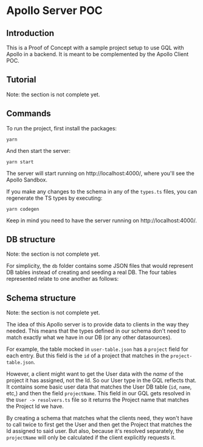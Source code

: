 # Apollo Server POC

## Introduction

This is a Proof of Concept with a sample project setup to use GQL with Apollo in a backend. It is meant to be complemented by the Apollo Client POC.

## Tutorial

Note: the section is not complete yet.

## Commands

To run the project, first install the packages:

```
yarn
```

And then start the server:

```
yarn start
```

The server will start running on http://localhost:4000/, where you'll see the Apollo Sandbox.

If you make any changes to the schema in any of the `types.ts` files, you can regenerate the TS types by executing:

```
yarn codegen
```

Keep in mind you need to have the server running on http://localhost:4000/.

## DB structure

Note: the section is not complete yet.

For simplicity, the `db` folder contains some JSON files that would represent DB tables instead of creating and seeding a real DB. The four tables represented relate to one another as follows:

## Schema structure

Note: the section is not complete yet.

The idea of this Apollo server is to provide data to clients in the way they needed. This means that the types defined in our schema don't need to match exactly what we have in our DB (or any other datasources).

For example, the table mocked in `user-table.json` has a `project` field for each entry. But this field is the `id` of a project that matches in the `project-table.json`.

However, a client might want to get the User data with the *name* of the project it has assigned, not the Id. So our User type in the GQL reflects that. It contains some basic user data that matches the User DB table (`id`, `name`, etc,) and then the field `projectName`. This field in our GQL gets resolved in the `User -> resolvers.ts` file so it returns the Project name that matches the Project Id we have.

By creating a schema that matches what the clients need, they won't have to call twice to first get the User and then get the Project that matches the Id assigned to said user. But also, because it's resolved separately, the `projectName` will only be calculated if the client explicitly requests it.